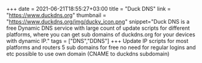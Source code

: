 +++
date = 2021-06-21T18:55:27+03:00
title = "Duck DNS"
link = "https://www.duckdns.org"
thumbnail = "https://www.duckdns.org/img/ducky_icon.png"
snippet="Duck DNS is a free Dynamic DNS service with large count of update scripts for different platforms, where you can get sub domains of duckdns.org for your devices with dynamic IP."
tags = ["DNS","DDNS"]
+++ 
Update IP scripts for most platforms and routers
5 sub domains for free
no need for regular logins and etc
possible to use own domain (CNAME to duckdns subdomain)

